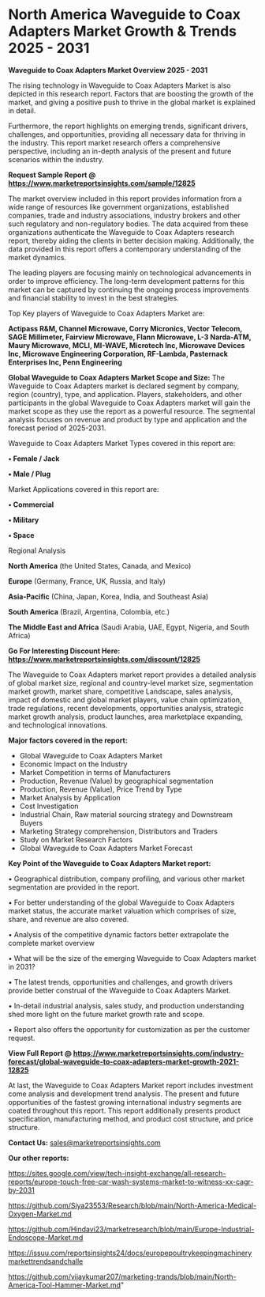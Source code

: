  # North America Waveguide to Coax Adapters Market Growth & Trends 2025 - 2031

<Strong> Waveguide to Coax Adapters Market Overview 2025 - 2031</strong>

The rising technology in Waveguide to Coax Adapters Market is also depicted in this research report. Factors that are boosting the growth of the market, and giving a positive push to thrive in the global market is explained in detail.

Furthermore, the report highlights on emerging trends, significant drivers, challenges, and opportunities, providing all necessary data for thriving in the industry. This report market research offers a comprehensive perspective, including an in-depth analysis of the present and future scenarios within the industry.

<strong>Request Sample Report @ <a href=https://www.marketreportsinsights.com/sample/12825>https://www.marketreportsinsights.com/sample/12825</a></strong>

The market overview included in this report provides information from a wide range of resources like government organizations, established companies, trade and industry associations, industry brokers and other such regulatory and non-regulatory bodies. The data acquired from these organizations authenticate the Waveguide to Coax Adapters research report, thereby aiding the clients in better decision making. Additionally, the data provided in this report offers a contemporary understanding of the market dynamics.

The leading players are focusing mainly on technological advancements in order to improve efficiency. The long-term development patterns for this market can be captured by continuing the ongoing process improvements and financial stability to invest in the best strategies.

Top Key players of Waveguide to Coax Adapters Market are:

<strong>Actipass R&M, Channel Microwave, Corry Micronics, Vector Telecom, SAGE Millimeter, Fairview Microwave, Flann Microwave, L-3 Narda-ATM, Maury Microwave, MCLI, MI-WAVE, Microtech Inc, Microwave Devices Inc, Microwave Engineering Corporation, RF-Lambda, Pasternack Enterprises Inc, Penn Engineering</strong>

<strong><b>Global Waveguide to Coax Adapters Market Scope and Size:</b></strong>
The Waveguide to Coax Adapters market is declared segment by company, region (country), type, and application. Players, stakeholders, and other participants in the global Waveguide to Coax Adapters market will gain the market scope as they use the report as a powerful resource. The segmental analysis focuses on revenue and product by type and application and the forecast period of 2025-2031.

Waveguide to Coax Adapters Market Types covered in this report are:

<strong>• Female / Jack

• Male / Plug</strong>

Market Applications covered in this report are:

<strong>• Commercial

• Military

• Space</strong> 

Regional Analysis

<strong>North America</strong> (the United States, Canada, and Mexico)

<strong>Europe</strong> (Germany, France, UK, Russia, and Italy)

<strong>Asia-Pacific</strong> (China, Japan, Korea, India, and Southeast Asia)

<strong>South America</strong> (Brazil, Argentina, Colombia, etc.)

<strong>The Middle East and Africa</strong> (Saudi Arabia, UAE, Egypt, Nigeria, and South Africa)

<strong>Go For Interesting Discount Here: <a href=https://www.marketreportsinsights.com/discount/12825>https://www.marketreportsinsights.com/discount/12825</a></strong>

The Waveguide to Coax Adapters market report provides a detailed analysis of global market size, regional and country-level market size, segmentation market growth, market share, competitive Landscape, sales analysis, impact of domestic and global market players, value chain optimization, trade regulations, recent developments, opportunities analysis, strategic market growth analysis, product launches, area marketplace expanding, and technological innovations.

<strong><b>Major factors covered in the report:</b></strong>
<ul>
  <li>Global Waveguide to Coax Adapters Market </li>
  <li>Economic Impact on the Industry</li>
  <li>Market Competition in terms of Manufacturers</li>
  <li>Production, Revenue (Value) by geographical segmentation</li>
  <li>Production, Revenue (Value), Price Trend by Type</li>
  <li>Market Analysis by Application</li>
  <li>Cost Investigation</li>
  <li>Industrial Chain, Raw material sourcing strategy and Downstream Buyers</li>
  <li>Marketing Strategy comprehension, Distributors and Traders</li>
  <li>Study on Market Research Factors</li>
  <li>Global Waveguide to Coax Adapters Market Forecast</li>
</ul>

<strong><b>Key Point of the Waveguide to Coax Adapters Market report:</b></strong>

• Geographical distribution, company profiling, and various other market segmentation are provided in the report.

• For better understanding of the global Waveguide to Coax Adapters market status, the accurate market valuation which comprises of size, share, and revenue are also covered.

• Analysis of the competitive dynamic factors better extrapolate the complete market overview

• What will be the size of the emerging Waveguide to Coax Adapters market in 2031?

• The latest trends, opportunities and challenges, and growth drivers provide better construal of the Waveguide to Coax Adapters Market.

• In-detail industrial analysis, sales study, and production understanding shed more light on the future market growth rate and scope.

• Report also offers the opportunity for customization as per the customer request.

<strong><b>View Full Report @ <a href=https://www.marketreportsinsights.com/industry-forecast/global-waveguide-to-coax-adapters-market-growth-2021-12825>https://www.marketreportsinsights.com/industry-forecast/global-waveguide-to-coax-adapters-market-growth-2021-12825</a></b></strong>


At last, the Waveguide to Coax Adapters Market report includes investment come analysis and development trend analysis. The present and future opportunities of the fastest growing international industry segments are coated throughout this report. This report additionally presents product specification, manufacturing method, and product cost structure, and price structure.

<strong>Contact Us:</strong>
sales@marketreportsinsights.com

<strong>Our other reports:</strong>

<a href=https://sites.google.com/view/tech-insight-exchange/all-research-reports/europe-touch-free-car-wash-systems-market-to-witness-xx-cagr-by-2031>https://sites.google.com/view/tech-insight-exchange/all-research-reports/europe-touch-free-car-wash-systems-market-to-witness-xx-cagr-by-2031</a>

<a href=https://github.com/Siya23553/Research/blob/main/North-America-Medical-Oxygen-Market.md>https://github.com/Siya23553/Research/blob/main/North-America-Medical-Oxygen-Market.md</a>

<a href=https://github.com/Hindavi23/marketresearch/blob/main/Europe-Industrial-Endoscope-Market.md>https://github.com/Hindavi23/marketresearch/blob/main/Europe-Industrial-Endoscope-Market.md</a>

<a href=https://issuu.com/reportsinsights24/docs/europepoultrykeepingmachinerymarkettrendsandchalle>https://issuu.com/reportsinsights24/docs/europepoultrykeepingmachinerymarkettrendsandchalle</a>

<a href=https://github.com/vijaykumar207/marketing-trands/blob/main/North-America-Tool-Hammer-Market.md>https://github.com/vijaykumar207/marketing-trands/blob/main/North-America-Tool-Hammer-Market.md</a>"
